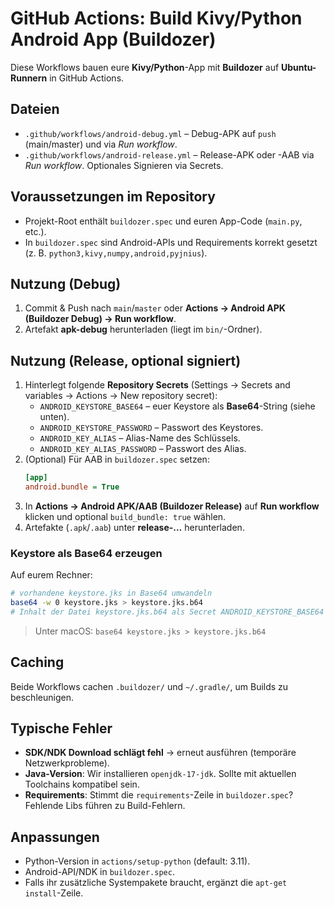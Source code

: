 # GitHub Actions: Build Kivy/Python Android App (Buildozer)

Diese Workflows bauen eure **Kivy/Python**-App mit **Buildozer** auf **Ubuntu-Runnern** in GitHub Actions.

## Dateien
- `.github/workflows/android-debug.yml` – Debug-APK auf `push` (main/master) und via *Run workflow*.
- `.github/workflows/android-release.yml` – Release-APK oder -AAB via *Run workflow*. Optionales Signieren via Secrets.

## Voraussetzungen im Repository
- Projekt-Root enthält `buildozer.spec` und euren App-Code (`main.py`, etc.).
- In `buildozer.spec` sind Android-APIs und Requirements korrekt gesetzt (z. B. `python3,kivy,numpy,android,pyjnius`).

## Nutzung (Debug)
1. Commit & Push nach `main`/`master` oder **Actions → Android APK (Buildozer Debug) → Run workflow**.
2. Artefakt **apk-debug** herunterladen (liegt im `bin/`-Ordner).

## Nutzung (Release, optional signiert)
1. Hinterlegt folgende **Repository Secrets** (Settings → Secrets and variables → Actions → New repository secret):
   - `ANDROID_KEYSTORE_BASE64` – euer Keystore als **Base64**-String (siehe unten).
   - `ANDROID_KEYSTORE_PASSWORD` – Passwort des Keystores.
   - `ANDROID_KEY_ALIAS` – Alias-Name des Schlüssels.
   - `ANDROID_KEY_ALIAS_PASSWORD` – Passwort des Alias.
2. (Optional) Für AAB in `buildozer.spec` setzen:
   ```ini
   [app]
   android.bundle = True
   ```
3. In **Actions → Android APK/AAB (Buildozer Release)** auf **Run workflow** klicken und optional `build_bundle: true` wählen.
4. Artefakte (`.apk`/`.aab`) unter **release-…** herunterladen.

### Keystore als Base64 erzeugen
Auf eurem Rechner:
```bash
# vorhandene keystore.jks in Base64 umwandeln
base64 -w 0 keystore.jks > keystore.jks.b64
# Inhalt der Datei keystore.jks.b64 als Secret ANDROID_KEYSTORE_BASE64 einfügen
```
> Unter macOS: `base64 keystore.jks > keystore.jks.b64`

## Caching
Beide Workflows cachen `.buildozer/` und `~/.gradle/`, um Builds zu beschleunigen.

## Typische Fehler
- **SDK/NDK Download schlägt fehl** → erneut ausführen (temporäre Netzwerkprobleme).
- **Java-Version**: Wir installieren `openjdk-17-jdk`. Sollte mit aktuellen Toolchains kompatibel sein.
- **Requirements**: Stimmt die `requirements`-Zeile in `buildozer.spec`? Fehlende Libs führen zu Build-Fehlern.

## Anpassungen
- Python-Version in `actions/setup-python` (default: 3.11).
- Android-API/NDK in `buildozer.spec`.
- Falls ihr zusätzliche Systempakete braucht, ergänzt die `apt-get install`-Zeile.
